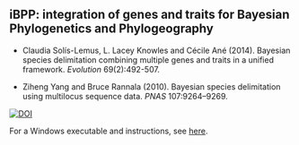 iBPP: integration of genes and traits for Bayesian Phylogenetics and Phylogeography
-------

- Claudia Solís-Lemus, L. Lacey Knowles and Cécile Ané (2014). 
Bayesian species delimitation combining multiple genes and traits in a unified framework. 
*Evolution* 69(2):492-507.

- Ziheng Yang and Bruce Rannala (2010). 
Bayesian species delimitation using multilocus sequence data. 
*PNAS* 107:9264–9269.

[![DOI](https://zenodo.org/badge/7419/cecileane/iBPP.png)](http://dx.doi.org/10.5281/zenodo.12927)

For a Windows executable and instructions, see [here](man/winexe.md).
